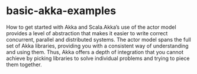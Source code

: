 # basic-akka-examples
How to get started with Akka and Scala.Akka’s use of the actor model provides a level of abstraction that makes it easier to write correct concurrent, parallel and distributed systems. The actor model spans the full set of Akka libraries, providing you with a consistent way of understanding and using them. Thus, Akka offers a depth of integration that you cannot achieve by picking libraries to solve individual problems and trying to piece them together.
